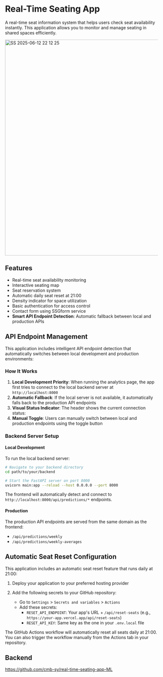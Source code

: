 # Real-Time Seating App

A real-time seat information system that helps users check seat availability instantly. This application allows you to monitor and manage seating in shared spaces efficiently.

<img width="709" alt="SS 2025-06-12 22 12 25" src="https://github.com/user-attachments/assets/7a978d82-661c-4ff6-a50d-b3cc0223a67d" />

## Features

- Real-time seat availability monitoring
- Interactive seating map
- Seat reservation system
- Automatic daily seat reset at 21:00
- Density indicator for space utilization
- Basic authentication for access control
- Contact form using SSGform service
- **Smart API Endpoint Detection**: Automatic fallback between local and production APIs

## API Endpoint Management

This application includes intelligent API endpoint detection that automatically switches between local development and production environments:

### How It Works

1. **Local Development Priority**: When running the analytics page, the app first tries to connect to the local backend server at `http://localhost:8000`
2. **Automatic Fallback**: If the local server is not available, it automatically falls back to the production API endpoints
3. **Visual Status Indicator**: The header shows the current connection status:
4. **Manual Toggle**: Users can manually switch between local and production endpoints using the toggle button

### Backend Server Setup

#### Local Development

To run the local backend server:

```bash
# Navigate to your backend directory
cd path/to/your/backend

# Start the FastAPI server on port 8000
uvicorn main:app --reload --host 0.0.0.0 --port 8000
```

The frontend will automatically detect and connect to `http://localhost:8000/api/predictions/*` endpoints.

#### Production

The production API endpoints are served from the same domain as the frontend:

- `/api/predictions/weekly`
- `/api/predictions/weekly-averages`

## Automatic Seat Reset Configuration

This application includes an automatic seat reset feature that runs daily at 21:00:

1. Deploy your application to your preferred hosting provider

2. Add the following secrets to your GitHub repository:
   - Go to `Settings` > `Secrets and variables` > `Actions`
   - Add these secrets:
     - `RESET_API_ENDPOINT`: Your app's URL + `/api/reset-seats` (e.g., `https://your-app.vercel.app/api/reset-seats`)
     - `RESET_API_KEY`: Same key as the one in your `.env.local` file

The GitHub Actions workflow will automatically reset all seats daily at 21:00. You can also trigger the workflow manually from the Actions tab in your repository.

## Backend

https://github.com/cmb-sy/real-time-seating-app-ML
